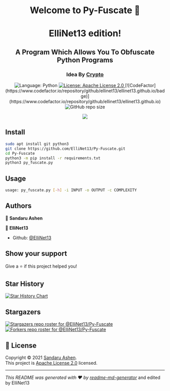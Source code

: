 <h1 align="center">Welcome to Py-Fuscate 👋</h1>
<h1 align="center">ElliNet13 edition!</h1>
<h2 align="center">A Program Which Allows You To Obfuscate Python Programs</h2>
<h3 align="center">Idea By <a href='https://github.com/Ishanoshada'>Crypto</a></h2>
<p align="center">
    <img alt="Language: Python" src="https://img.shields.io/badge/Language-Python-Lightgreen?logo=python&label=Language" />
  <a href="https://raw.githubusercontent.com/ElliNet13/Py-Fuscate/main/LICENSE" target="_blank">
    <img alt="License: Apache License 2.0" src="https://img.shields.io/github/license/ElliNet13/Py-Fuscate" />
  </a>  
  [![CodeFactor](https://www.codefactor.io/repository/github/ellinet13/ellinet13.github.io/badge)](https://www.codefactor.io/repository/github/ellinet13/ellinet13.github.io)
  <img alt="GitHub repo size" src="https://img.shields.io/github/repo-size/ElliNet13/Py-Fuscate?color=green">
</p>

<p align="center">
  <img src="https://user-images.githubusercontent.com/68476573/168606588-892c209f-c72b-4267-b702-65ce474c5526.gif">
</p>

## Install

```sh
sudo apt install git python3
git clone https://github.com/ElliNet13/Py-Fuscate.git
cd Py-Fuscate
python3 -m pip install -r requirements.txt
python3 py_fuscate.py
```

## Usage

```sh
usage: py_fuscate.py [-h] -i INPUT -o OUTPUT -c COMPLEXITY
```

## Authors

👤 **Sandaru Ashen**

👤 **ElliNet13**

* Github: [@ElliNet13](https://github.com/ElliNet13)

## Show your support

Give a ⭐️ if this project helped you!
## Star History

[![Star History Chart](https://api.star-history.com/svg?repos=ElliNet13/Py-Fuscate&type=Date)](https://star-history.com/#ElliNet13/Py-Fuscate&Date)

## Stargazers

[![Stargazers repo roster for @ElliNet13/Py-Fuscate](https://reporoster.com/stars/dark/ElliNet13/Py-Fuscate)](https://github.com/ElliNet13/Py-Fuscate/stargazers)
[![Forkers repo roster for @ElliNet13/Py-Fuscate](https://reporoster.com/forks/dark/ElliNet13/Py-Fuscate)](https://github.com/ElliNet13/Py-Fuscate/network/members)

## 📝 License

Copyright © 2021 [Sandaru Ashen](https://github.com/ElliNet13).<br />
This project is [Apache License 2.0](https://raw.githubusercontent.com/ElliNet13/Py-Fuscate/main/LICENSE) licensed.

***
_This README was generated with ❤️ by [readme-md-generator](https://github.com/kefranabg/readme-md-generator)_ and edited by ElliNet13
